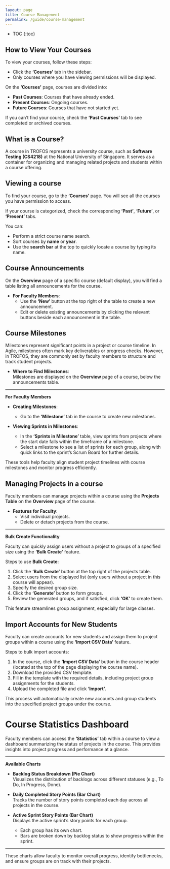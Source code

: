 ```yaml
---
layout: page
title: Course Management
permalink: /guide/course-management
---
```


* TOC
{:toc}

## How to View Your Courses

<!-- API: POST /api/course/list -->

To view your courses, follow these steps:

- Click the **‘Courses’** tab in the sidebar.
- Only courses where you have viewing permissions will be displayed.

On the **‘Courses’** page, courses are divided into:

- **Past Courses**: Courses that have already ended.
- **Present Courses**: Ongoing courses.
- **Future Courses**: Courses that have not started yet.

If you can’t find your course, check the **‘Past Courses’** tab to see completed or archived courses.

## What is a Course?

A course in TROFOS represents a university course, such as **Software Testing (CS4218)** at the National University of Singapore. It serves as a container for organizing and managing related projects and students within a course offering.

## Viewing a course

To find your course, go to the **‘Courses’** page. You will see all the courses you have permission to access.

If your course is categorized, check the corresponding **‘Past’**, **‘Future’**, or **‘Present’** tabs.

You can:

- Perform a strict course name search.
- Sort courses by **name** or **year**.
- Use the **search bar** at the top to quickly locate a course by typing its name.

## Course Announcements

<!-- API: GET /api/course/:courseId/announcement -->
<!-- API: POST /api/course/:courseId/announcement -->
<!-- API: PUT /api/course/:courseId/announcement/:announcementId -->
<!-- API: DELETE /api/course/:courseId/announcement/:announcementId -->

On the **Overview** page of a specific course (default display), you will find a table listing all announcements for the course.

- **For Faculty Members**:
  - Use the **‘New’** button at the top right of the table to create a new announcement.
  - Edit or delete existing announcements by clicking the relevant buttons beside each announcement in the table.

## Course Milestones

<!-- API: GET /api/course/:courseId/milestone -->
<!-- API: POST /api/course/:courseId/milestone -->
<!-- API: PUT /api/course/:courseId/milestone/:milestoneId -->
<!-- API: DELETE /api/course/:courseId/milestone/:milestoneId -->

Milestones represent significant points in a project or course timeline. In Agile, milestones often mark key deliverables or progress checks. However, in TROFOS, they are commonly set by faculty members to structure and track student projects.

- **Where to Find Milestones**:  
  Milestones are displayed on the **Overview** page of a course, below the announcements table.

---

**For Faculty Members**

- **Creating Milestones**:

  - Go to the **‘Milestone’** tab in the course to create new milestones.

- **Viewing Sprints in Milestones**:
  - In the **‘Sprints in Milestone’** table, view sprints from projects where the start date falls within the timeframe of a milestone.
  - Select a milestone to see a list of sprints for each group, along with quick links to the sprint’s Scrum Board for further details.

These tools help faculty align student project timelines with course milestones and monitor progress efficiently.

## Managing Projects in a course

<!-- API: POST /api/course/bulk -->
<!-- API: POST /api/course/project -->
<!-- API: GET /api/course/:courseId/project -->
<!-- API: POST /api/course/:courseId/project -->
<!-- API: DELETE /api/course/:courseId/project -->

Faculty members can manage projects within a course using the **Projects Table** on the **Overview** page of the course.

- **Features for Faculty**:
  - Visit individual projects.
  - Delete or detach projects from the course.

---

**Bulk Create Functionality**

Faculty can quickly assign users without a project to groups of a specified size using the **‘Bulk Create’** feature.

Steps to use **Bulk Create**:

1. Click the **‘Bulk Create’** button at the top right of the projects table.
2. Select users from the displayed list (only users without a project in this course will appear).
3. Specify the desired group size.
4. Click the **‘Generate’** button to form groups.
5. Review the generated groups, and if satisfied, click **‘OK’** to create them.

This feature streamlines group assignment, especially for large classes.

## Import Accounts for New Students

<!-- API: POST /api/course/:courseId/import/csv -->

Faculty can create accounts for new students and assign them to project groups within a course using the **‘Import CSV Data’** feature.

Steps to bulk import accounts:

1. In the course, click the **‘Import CSV Data’** button in the course header (located at the top of the page displaying the course name).
2. Download the provided CSV template.
3. Fill in the template with the required details, including project group assignments for the students.
4. Upload the completed file and click **‘Import’**.

This process will automatically create new accounts and group students into the specified project groups under the course.

# Course Statistics Dashboard

Faculty members can access the **‘Statistics’** tab within a course to view a dashboard summarizing the status of projects in the course. This provides insights into project progress and performance at a glance.

---

**Available Charts**

- **Backlog Status Breakdown (Pie Chart)**  
  Visualizes the distribution of backlogs across different statuses (e.g., To Do, In Progress, Done).

- **Daily Completed Story Points (Bar Chart)**  
  Tracks the number of story points completed each day across all projects in the course.

- **Active Sprint Story Points (Bar Chart)**  
  Displays the active sprint’s story points for each group.
  - Each group has its own chart.
  - Bars are broken down by backlog status to show progress within the sprint.

---

These charts allow faculty to monitor overall progress, identify bottlenecks, and ensure groups are on track with their projects.
